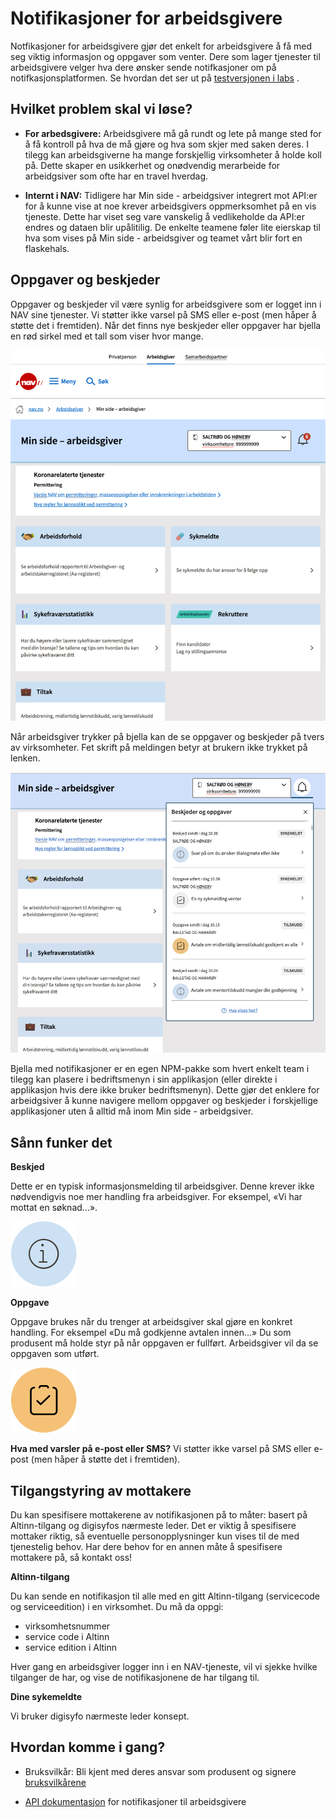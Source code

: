 # Notifikasjoner for arbeidsgivere #
Notfikasjoner for arbeidsgivere gjør det enkelt for arbeidsgivere å få med seg viktig informasjon og oppgaver som venter. Dere som lager tjenester til arbeidsgivere velger hva dere ønsker sende notifkasjoner om på notifkasjonsplatformen. Se hvordan det ser ut på [testversjonen i labs](https://arbeidsgiver.labs.nais.io/min-side-arbeidsgiver/?) . 

## Hvilket problem skal vi løse? ##

- __For arbedsgivere:__
Arbeidsgivere må gå rundt og lete på mange sted for å få kontroll på hva de må gjøre og hva som skjer med saken deres. I tilegg kan arbeidsgiverne ha mange forskjellig virksomheter å holde koll på. Dette skaper en usikkerhet og onødvendig merarbeide for arbeidgsiver som ofte har en travel hverdag. 

- __Internt i NAV:__
Tidligere har Min side - arbeidgsiver integrert mot API:er for å kunne vise at noe krever arbeidsgivers oppmerksomhet på en vis tjeneste. Dette har viset seg vare vanskelig å vedlikeholde da API:er endres og dataen blir upålitilig. De enkelte teamene føler lite eierskap til hva som vises på Min side - arbeidsgiver og teamet vårt blir fort en flaskehals. 

## Oppgaver og beskjeder ##
Oppgaver og beskjeder vil være synlig for arbeidsgivere som er logget inn i NAV sine tjenester. Vi støtter ikke varsel på SMS eller e-post (men håper å støtte det i fremtiden). Når det finns nye beskjeder eller oppgaver har bjella en rød sirkel med et tall som viser hvor mange. 


![Bjella på Min side -arbeidsgiver viser at nye notifikasjoner kommet med rød cirkel og antall](images/Bjella%20collapsed.png)


Når arbeidsgiver trykker på bjella kan de se oppgaver og beskjeder på tvers av virksomheter. Fet skrift på meldingen betyr at brukern ikke trykket på lenken. 

![Når man trykker på bjella ekspandere notfikasjonerne ut](images/Bjella%20expanded.png)


Bjella med notifikasjoner er en egen NPM-pakke som hvert enkelt team i tilegg kan plasere i bedriftsmenyn i sin applikasjon (eller direkte i applikasjon hvis dere ikke bruker bedriftsmenyn). Dette gjør det enklere for arbeidgsiver å kunne navigere mellom oppgaver og beskjeder i forskjellige applikasjoner uten å alltid må inom Min side - arbeidgsiver. 



## Sånn funker det ##


__Beskjed__

Dette er en typisk informasjonsmelding til arbeidsgiver. Denne krever ikke nødvendigvis noe mer handling fra arbeidsgiver. For eksempel, «Vi har mottat en søknad...». 

![](images/beskjed.svg) 





__Oppgave__

Oppgave brukes når du trenger at arbeidsgiver skal gjøre en konkret handling. For eksempel «Du må godkjenne avtalen innen...» Du som produsent må holde styr på når oppgaven er fullført. Arbeidsgiver vil da se oppgaven som utført. 

![](images/oppgave.svg)



__Hva med varsler på e-post eller SMS?__
Vi støtter ikke varsel på SMS eller e-post (men håper å støtte det i fremtiden). 



## Tilgangstyring av mottakere ##
Du kan spesifisere mottakerene av notifikasjonen på to måter: basert på Altinn-tilgang og digisyfos nærmeste leder. Det er viktig å spesifisere mottaker riktig, så eventuelle personopplysninger kun vises til de med tjenestelig behov. Har dere behov for en annen måte å spesifisere mottakere på, så kontakt oss!

__Altinn-tilgang__

Du kan sende en notifikasjon til alle med en gitt Altinn-tilgang (servicecode og serviceedition) i en virksomhet. Du må da oppgi:

* virksomhetsnummer
* service code i Altinn
* service edition i Altinn

Hver gang en arbeidsgiver logger inn i en NAV-tjeneste, vil vi sjekke hvilke tilganger de har, og vise de notifikasjonene de har tilgang til.

__Dine sykemeldte__

Vi bruker digisyfo nærmeste leder konsept. 

## Hvordan komme i gang? ##
- Bruksvilkår: Bli kjent med deres ansvar som produsent og signere [bruksvilkårene](https://navikt.github.io/arbeidsgiver-notifikasjon-produsent-api/bruksvilk%C3%A5r/) 

- [API dokumentasjon](https://navikt.github.io/arbeidsgiver-notifikasjon-produsent-api/api/) for notifikasjoner til arbeidsgivere


